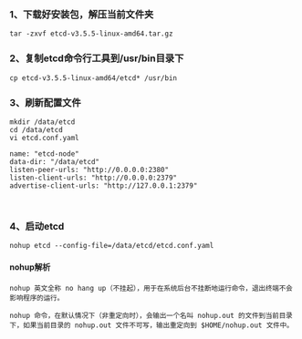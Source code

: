 

### 1、下载好安装包，解压当前文件夹

```
tar -zxvf etcd-v3.5.5-linux-amd64.tar.gz
```


### 2、复制etcd命令行工具到/usr/bin目录下

```
cp etcd-v3.5.5-linux-amd64/etcd* /usr/bin
```



### 3、刷新配置文件

```
mkdir /data/etcd
cd /data/etcd
vi etcd.conf.yaml

name: "etcd-node"
data-dir: "/data/etcd"
listen-peer-urls: "http://0.0.0.0:2380"
listen-client-urls: "http://0.0.0.0:2379"
advertise-client-urls: "http://127.0.0.1:2379"



```






### 4、启动etcd

```
nohup etcd --config-file=/data/etcd/etcd.conf.yaml 
```

#### nohup解析

```
nohup 英文全称 no hang up（不挂起），用于在系统后台不挂断地运行命令，退出终端不会影响程序的运行。

nohup 命令，在默认情况下（非重定向时），会输出一个名叫 nohup.out 的文件到当前目录下，如果当前目录的 nohup.out 文件不可写，输出重定向到 $HOME/nohup.out 文件中。
```

